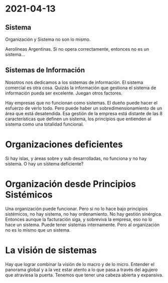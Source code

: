 # 2021-04-13

## Sistema
Organización y Sistema no son lo mismo.

Aerolíneas Argentinas. Si no opera correctamente, entonces no es un sistema...

## Sistemas de Información

Nosotros nos dedicamos a los sistemas de información. El sistema comercial es otra cosa. Quizás la información que gestiona el sistema de información pueda ser excelente. Juegan otros factores. 

Hay empresas que no funcionan como sistemas. El dueño puede hacer el esfuerzo de verlo todo. Pero puede haber un sobredimensionamiento de un área que está desatendida. Esa gestión de la empresa está distante de las 8 características que definen un sistema, los principios que entienden al sistema como una totalidad funcional. 

# Organizaciones deficientes

Si hay islas, y áreas sobre y sub desarrolladas, no funciona y no hay sistema. O hay un sistema deficiente? 

# Organización desde Principios Sistémicos

Una organización puede funcionar. Pero si no lo hace bajo principios sistémicos, no hay sistema, no hay ordenamiento. No hay gestión sinérgica. Entonces aunque la facturación siga, y sobreviva la empresa, eso no lo hace un sistema. Puede tener sistemas internamente. Pero al organización no es lo mismo que un sistema. 

# La visión de sistemas

Hay que lograr combinar la visión de lo macro y de lo micro. Entender el panorama global y a la vez estar atento a lo que pasa a través del agujero que atraviesa la puerta. Tenemos que tener una cabeza abierta y expansiva. 

